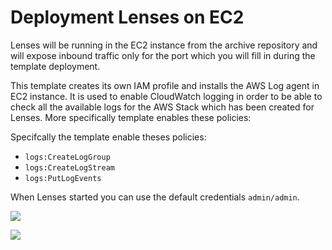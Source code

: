 # Deployment Lenses on EC2

Lenses will be running in the EC2 instance from the archive repository and will expose inbound traffic only for the port which you will fill in during the template deployment.

This template creates its own IAM profile and installs the AWS Log agent in EC2 instance. It is used to enable CloudWatch logging in order to be able to check all the available logs for the AWS Stack which has been created for Lenses. More specifically template enables these policies:

Specifcally the template enable theses policies:

- `logs:CreateLogGroup`
- `logs:CreateLogStream`
- `logs:PutLogEvents`

When Lenses started you can use the default credentials `admin/admin`.

<a href="https://console.aws.amazon.com/cloudformation/home?#/stacks/new?stackName=lenses&templateURL=https://s3.eu-west-2.amazonaws.com/lenses-templates/archive/ec2-archive.yml" target="_blank">
    <img src="https://s3.amazonaws.com/cloudformation-examples/cloudformation-launch-stack.png"/>
</a>

![](https://s3.eu-west-2.amazonaws.com/lenses-marketplace-diagrams/ec2-diagram/aws-ec2-lenses.png)
